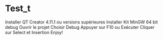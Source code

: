 # Test_t
Installer QT Creator 4.11.1 ou versions supérieures
Installer Kit MinGW 64 bit debug
Ouvrir le projet
Choisir Debug
Appuyer sur F10 ou Exécuter
Cliquer sur Select et Insertion
Enjoy!

